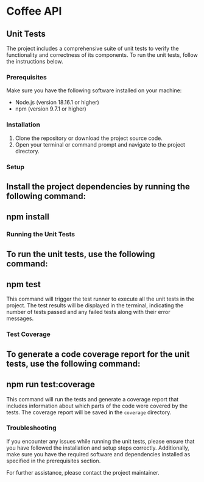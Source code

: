 # Coffee API

## Unit Tests

The project includes a comprehensive suite of unit tests to verify the functionality and correctness of its components. To run the unit tests, follow the instructions below.

### Prerequisites

Make sure you have the following software installed on your machine:

- Node.js (version 18.16.1 or higher)
- npm (version 9.7.1 or higher)

### Installation

1. Clone the repository or download the project source code.
2. Open your terminal or command prompt and navigate to the project directory.

### Setup

Install the project dependencies by running the following command: 
--
npm install
--

### Running the Unit Tests

To run the unit tests, use the following command:
--
npm test
--

This command will trigger the test runner to execute all the unit tests in the project. The test results will be displayed in the terminal, indicating the number of tests passed and any failed tests along with their error messages.

### Test Coverage

To generate a code coverage report for the unit tests, use the following command:
--
npm run test:coverage
--

This command will run the tests and generate a coverage report that includes information about which parts of the code were covered by the tests. The coverage report will be saved in the `coverage` directory.

### Troubleshooting

If you encounter any issues while running the unit tests, please ensure that you have followed the installation and setup steps correctly. Additionally, make sure you have the required software and dependencies installed as specified in the prerequisites section.

For further assistance, please contact the project maintainer.





